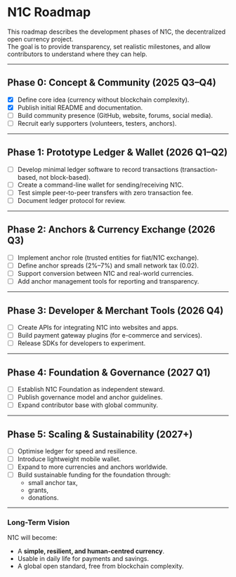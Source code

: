 # N1C Roadmap

This roadmap describes the development phases of N1C, the decentralized open currency project.  
The goal is to provide transparency, set realistic milestones, and allow contributors to understand where they can help.

---

## Phase 0: Concept & Community (2025 Q3–Q4)
- [x] Define core idea (currency without blockchain complexity).
- [x] Publish initial README and documentation.
- [ ] Build community presence (GitHub, website, forums, social media).
- [ ] Recruit early supporters (volunteers, testers, anchors).

---

## Phase 1: Prototype Ledger & Wallet (2026 Q1–Q2)
- [ ] Develop minimal ledger software to record transactions (transaction-based, not block-based).
- [ ] Create a command-line wallet for sending/receiving N1C.
- [ ] Test simple peer-to-peer transfers with zero transaction fee.
- [ ] Document ledger protocol for review.

---

## Phase 2: Anchors & Currency Exchange (2026 Q3)
- [ ] Implement anchor role (trusted entities for fiat/N1C exchange).
- [ ] Define anchor spreads (2%–7%) and small network tax (0.02).
- [ ] Support conversion between N1C and real-world currencies.
- [ ] Add anchor management tools for reporting and transparency.

---

## Phase 3: Developer & Merchant Tools (2026 Q4)
- [ ] Create APIs for integrating N1C into websites and apps.
- [ ] Build payment gateway plugins (for e-commerce and services).
- [ ] Release SDKs for developers to experiment.

---

## Phase 4: Foundation & Governance (2027 Q1)
- [ ] Establish N1C Foundation as independent steward.
- [ ] Publish governance model and anchor guidelines.
- [ ] Expand contributor base with global community.

---

## Phase 5: Scaling & Sustainability (2027+)
- [ ] Optimise ledger for speed and resilience.
- [ ] Introduce lightweight mobile wallet.
- [ ] Expand to more currencies and anchors worldwide.
- [ ] Build sustainable funding for the foundation through:
  - small anchor tax,
  - grants,
  - donations.

---

### Long-Term Vision
N1C will become:
- A **simple, resilient, and human-centred currency**.
- Usable in daily life for payments and savings.
- A global open standard, free from blockchain complexity.
